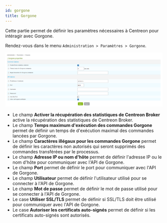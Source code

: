 ```yaml
---
id: gorgone
title: Gorgone
---
```


Cette partie permet de définir les paramètres nécessaires à Centreon pour
intéragir avec Gorgone.

Rendez-vous dans le menu `Administration > Paramètres > Gorgone`.

![image](../../assets/administration/parameters-gorgone.png)

- Le champ **Activer la récupération des statistiques de Centreon Broker**
active la récupération des statistiques de Centreon Broker.
- Le champ **Temps maximum d'exécution des commandes Gorgone** permet de
définir un temps de d'exécution maximal des commandes lancées par Gorgone.
- Le champ **Caractères illégaux pour les commandes Gorgone** permet de
définir les caractères non autorisés qui seront supprimés des commandes
transférées par le processus.
- Le champ **Adresse IP ou nom d'hôte** permet de définir l'adresse IP ou le
nom d'hôte pour communiquer avec l'API de Gorgone.
- Le champ **Port** permet de définir le port pour communiquer avec l'API de
Gorgone.
- Le champ **Utilisateur** permet de définir l'utilisateur utilisé pour se
connecter à l'API de Gorgone.
- Le champ **Mot de passe** permet de définir le mot de passe utilisé pour se
connecter à l'API de Gorgone.
- Le case **Utiliser SSL/TLS** permet de définir si SSL/TLS doit être utilisé
pour communiquer avec l'API de Gorgone.
- Le case **Autoriser les certificats auto-signés** permet de définir si les
certificats auto-signés sont autorisés.
